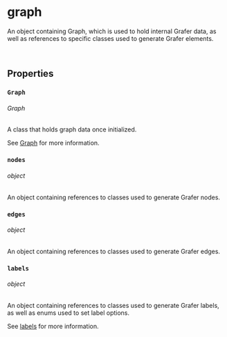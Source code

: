 # graph

An object containing Graph, which is used to hold internal Grafer data, as well as references to specific classes used to generate Grafer elements.

<br>

## Properties

### `Graph`
###### Graph

A class that holds graph data once initialized.

See [Graph](./ggraph.md) for more information.

### `nodes`
###### object

An object containing references to classes used to generate Grafer nodes.

### `edges`
###### object

An object containing references to classes used to generate Grafer edges.

### `labels`
###### object

An object containing references to classes used to generate Grafer labels, as well as enums used to set label options.

See [labels](./labels.md) for more information.
